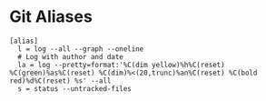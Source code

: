 # Git Aliases

```plain text title="~/.gitconfig"
[alias]
  l = log --all --graph --oneline
  # Log with author and date
  la = log --pretty=format:'%C(dim yellow)%h%C(reset) %C(green)%as%C(reset) %C(dim)%<(20,trunc)%an%C(reset) %C(bold red)%d%C(reset) %s' --all
  s = status --untracked-files
```
